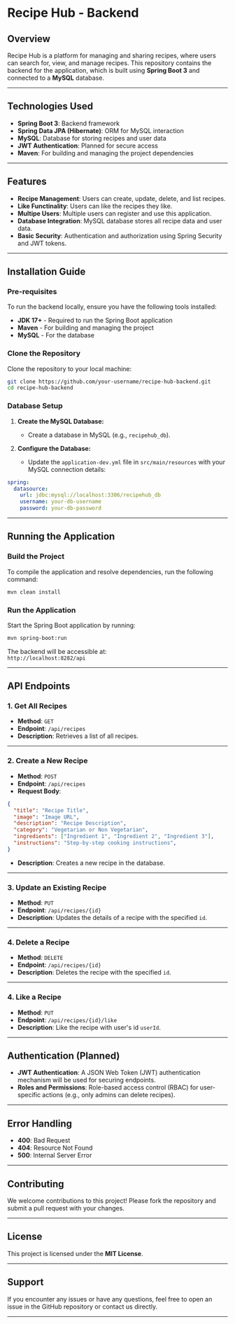 # **Recipe Hub - Backend**

## **Overview**

Recipe Hub is a platform for managing and sharing recipes, where users can search for, view, and manage recipes. This repository contains the backend for the application, which is built using **Spring Boot 3** and connected to a **MySQL** database.

---

## **Technologies Used**

- **Spring Boot 3**: Backend framework
- **Spring Data JPA (Hibernate)**: ORM for MySQL interaction
- **MySQL**: Database for storing recipes and user data
- **JWT Authentication**: Planned for secure access
- **Maven**: For building and managing the project dependencies

---

## **Features**

- **Recipe Management**: Users can create, update, delete, and list recipes.
- **Like Functinality**: Users can like the recipes they like.
- **Multipe Users**: Multiple users can register and use this application.
- **Database Integration**: MySQL database stores all recipe data and user data.
- **Basic Security**: Authentication and authorization using Spring Security and JWT tokens.

---

## **Installation Guide**

### **Pre-requisites**

To run the backend locally, ensure you have the following tools installed:

- **JDK 17+** - Required to run the Spring Boot application
- **Maven** - For building and managing the project
- **MySQL** - For the database

### **Clone the Repository**

Clone the repository to your local machine:

```bash
git clone https://github.com/your-username/recipe-hub-backend.git
cd recipe-hub-backend
```

### **Database Setup**

1. **Create the MySQL Database:**
   - Create a database in MySQL (e.g., `recipehub_db`).

2. **Configure the Database:**
   - Update the `application-dev.yml` file in `src/main/resources` with your MySQL connection details:

```yaml
spring:
  datasource:
    url: jdbc:mysql://localhost:3306/recipehub_db
    username: your-db-username
    password: your-db-password
```

---

## **Running the Application**

### **Build the Project**

To compile the application and resolve dependencies, run the following command:

```bash
mvn clean install
```

### **Run the Application**

Start the Spring Boot application by running:

```bash
mvn spring-boot:run
```

The backend will be accessible at:  
`http://localhost:8282/api`

---

## **API Endpoints**

### **1. Get All Recipes**
- **Method**: `GET`  
- **Endpoint**: `/api/recipes`  
- **Description**: Retrieves a list of all recipes.

---

### **2. Create a New Recipe**
- **Method**: `POST`  
- **Endpoint**: `/api/recipes`  
- **Request Body**:

```json
{
  "title": "Recipe Title",
  "image": "Image URL",
  "description": "Recipe Description",
  "category": "Vegetarian or Non Vegetarian",
  "ingredients": ["Ingredient 1", "Ingredient 2", "Ingredient 3"],
  "instructions": "Step-by-step cooking instructions",
}
```

- **Description**: Creates a new recipe in the database.

---

### **3. Update an Existing Recipe**
- **Method**: `PUT`  
- **Endpoint**: `/api/recipes/{id}`  
- **Description**: Updates the details of a recipe with the specified `id`.

---

### **4. Delete a Recipe**
- **Method**: `DELETE`  
- **Endpoint**: `/api/recipes/{id}`  
- **Description**: Deletes the recipe with the specified `id`.

---

### **4. Like a Recipe**
- **Method**: `PUT`  
- **Endpoint**: `/api/recipes/{id}/like`  
- **Description**: Like the recipe with user's id `userId`.

---

## **Authentication (Planned)**

- **JWT Authentication**: A JSON Web Token (JWT) authentication mechanism will be used for securing endpoints.
- **Roles and Permissions**: Role-based access control (RBAC) for user-specific actions (e.g., only admins can delete recipes).

---

## **Error Handling**

- **400**: Bad Request  
- **404**: Resource Not Found  
- **500**: Internal Server Error  

---

## **Contributing**

We welcome contributions to this project! Please fork the repository and submit a pull request with your changes.

---

## **License**

This project is licensed under the **MIT License**.

---

## **Support**

If you encounter any issues or have any questions, feel free to open an issue in the GitHub repository or contact us directly.

---

